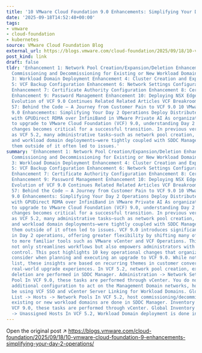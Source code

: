 ```yaml
---
title: '10 VMware Cloud Foundation 9.0 Enhancements: Simplifying Your Day 2 Operations'
date: '2025-09-18T14:52:48+00:00'
tags:
- vmware
- cloud-foundation
- kubernetes
source: VMware Cloud Foundation Blog
external_url: https://blogs.vmware.com/cloud-foundation/2025/09/18/10-vmware-cloud-foundation-9-enhancements-simplifying-your-day-2-operations/
post_kind: link
draft: false
tldr: 'Enhancement 1: Network Pool Creation/Expansion/Deletion Enhancement 2: Host
  Commissioning and Decommissioning for Existing or New Workload Domains Enhancement
  3: Workload Domain Deployment Enhancement 4: Cluster Creation and Expansion Enhancement
  5: VCF Backup Configuration Enhancement 6: Network Settings Configuration (DNS/NTP)
  Enhancement 7: Certificate Authority Configuration Enhancement 8: Certificate Management
  Enhancement 9: Password Management Enhancement 10: Deploying NSX Edge Cluster The
  Evolution of VCF 9.0 Continues Related Related Articles VCF Breakroom Chats Episode
  57: Behind the Code – A Journey from Customer Pain to VCF 9.0 10 VMware Cloud Foundation
  9.0 Enhancements: Simplifying Your Day 2 Operations Deploy Distributed LLM Inference
  with GPUDirect RDMA over InfiniBand in VMware Private AI As organizations prepare
  to upgrade to VMware Cloud Foundation (VCF) 9.0, understanding Day 2 operational
  changes becomes critical for a successful transition. In previous versions such
  as VCF 5.2, many administrative tasks—such as network pool creation, host commissioning,
  and workload domain deployments—were tightly coupled with SDDC Manager and performing
  them outside of it often led to issues.'
summary: 'Enhancement 1: Network Pool Creation/Expansion/Deletion Enhancement 2: Host
  Commissioning and Decommissioning for Existing or New Workload Domains Enhancement
  3: Workload Domain Deployment Enhancement 4: Cluster Creation and Expansion Enhancement
  5: VCF Backup Configuration Enhancement 6: Network Settings Configuration (DNS/NTP)
  Enhancement 7: Certificate Authority Configuration Enhancement 8: Certificate Management
  Enhancement 9: Password Management Enhancement 10: Deploying NSX Edge Cluster The
  Evolution of VCF 9.0 Continues Related Related Articles VCF Breakroom Chats Episode
  57: Behind the Code – A Journey from Customer Pain to VCF 9.0 10 VMware Cloud Foundation
  9.0 Enhancements: Simplifying Your Day 2 Operations Deploy Distributed LLM Inference
  with GPUDirect RDMA over InfiniBand in VMware Private AI As organizations prepare
  to upgrade to VMware Cloud Foundation (VCF) 9.0, understanding Day 2 operational
  changes becomes critical for a successful transition. In previous versions such
  as VCF 5.2, many administrative tasks—such as network pool creation, host commissioning,
  and workload domain deployments—were tightly coupled with SDDC Manager and performing
  them outside of it often led to issues. VCF 9.0 introduces significant enhancements
  in Day 2 operations, offering greater flexibility by shifting many of these tasks
  to more familiar tools such as VMware vCenter and VCF Operations. This evolution
  not only streamlines workflows but also empowers administrators with more direct
  control. This post highlights 10 key operational changes that organizations should
  consider when planning and executing an upgrade to VCF 9.0. While not an exhaustive
  list, these insights are based on recurring themes in customer conversations and
  real-world upgrade experiences. In VCF 5.2, network pool creation, expansion, and
  deletion are performed in SDDC Manager. Administration -> Network Settings -> Network
  Pool In VCF 9.0, these tasks are performed through vCenter. You do not need any
  additional configuration to act on the Management Domain networks, however you must
  be using VCF SSO and vCenter Server Linking for Workload Domains. Global Inventory
  List -> Hosts -> Network Pools In VCF 5.2, host commissioning/decommissioning for
  existing or new workload domains are done in SDDC Manager. Inventory -> Hosts In
  VCF 9.0, these tasks are performed through vCenter. Global Inventory List -> Hosts
  -> Unassigned Hosts In VCF 5.2, Workload Domain deployment is done in SDDC Manager.'
---
```

Open the original post ↗ https://blogs.vmware.com/cloud-foundation/2025/09/18/10-vmware-cloud-foundation-9-enhancements-simplifying-your-day-2-operations/

